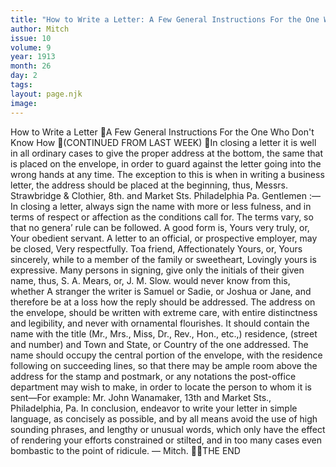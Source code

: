 ```yaml
---
title: "How to Write a Letter: A Few General Instructions For the One Who Don't Know How (CONTINUED FROM LAST WEEK)"
author: Mitch
issue: 10
volume: 9
year: 1913
month: 26
day: 2
tags:
layout: page.njk
image:
---
```

How to Write a Letter A Few General Instructions For the One Who Don't Know How (CONTINUED FROM LAST WEEK) In closing a letter it is well in all ordinary cases to give the proper address at the bottom, the same that is placed on the envelope, in order to guard against the letter going into the wrong hands at any time. The exception to this is when in writing a business letter, the address should be placed at the beginning, thus, Messrs. Strawbridge & Clothier, 8th. and Market Sts. Philadelphia Pa. Gentlemen :— In closing a letter, always sign the name with more or less fulness, and in terms of respect or affection as the conditions call for. The terms vary, so that no genera’ rule can be followed. A good form is, Yours very truly, or, Your obedient servant. A letter to an official, or prospective employer, may be closed, Very respectfully. Toa friend, Affectionately Yours, or, Yours sincerely, while to a member of the family or sweetheart, Lovingly yours is expressive. Many persons in signing, give only the initials of their given name, thus, S. A. Mears, or, J. M. Slow. would never know from this, whether A stranger the writer is Samuel or Sadie, or Joshua or Jane, and therefore be at a loss how the reply should be addressed. The address on the envelope, should be written with extreme care, with entire distinctness and legibility, and never with ornamental flourishes. It should contain the name with the title (Mr., Mrs., Miss, Dr., Rev., Hon., etc.,) residence, (street and number) and Town and State, or Country of the one addressed. The name should occupy the central portion of the envelope, with the residence following on succeeding lines, so that there may be ample room above the address for the stamp and postmark, or any notations the post-office department may wish to make, in order to locate the person to whom it is sent—For example: Mr. John Wanamaker, 13th and Market Sts., Philadelphia, Pa. In conclusion, endeavor to write your letter in simple language, as concisely as possible, and by all means avoid the use of high sounding phrases, and lengthy or unusual words, which only have the effect of rendering your efforts constrained or stilted, and in too many cases even bombastic to the point of ridicule. — Mitch. THE END 
